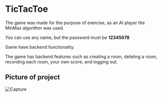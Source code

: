 # TicTacToe
The game was made for the purpose of exercise, as an AI player the MinMax algorithm was used.

You can use any name, but the password must be **12345678**

Game have backend functionality.

The game has backend features such as creating a room, deleting a room, recording each room, your own score, and logging out.

## Picture of project ##

![Capture](https://user-images.githubusercontent.com/22881235/87355969-932e3500-c561-11ea-831f-bac7aa7f2c68.PNG)

